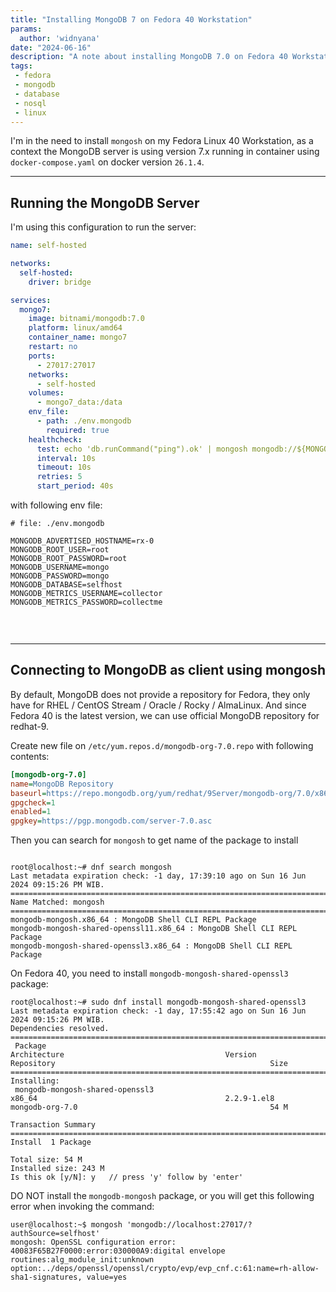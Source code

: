 ```yaml
---
title: "Installing MongoDB 7 on Fedora 40 Workstation"
params:
  author: 'widnyana'
date: "2024-06-16"
description: "A note about installing MongoDB 7.0 on Fedora 40 Workstation"
tags:
 - fedora
 - mongodb
 - database
 - nosql
 - linux
---
```


I'm in the need to install `mongosh` on my Fedora Linux 40 Workstation, as a context the MongoDB server is using version 7.x running in container using `docker-compose.yaml` on docker version `26.1.4`.

<!--more-->
---

## Running the MongoDB Server

I'm using this configuration to run the server:

```yaml
name: self-hosted

networks:
  self-hosted:
    driver: bridge

services:
  mongo7:
    image: bitnami/mongodb:7.0
    platform: linux/amd64
    container_name: mongo7
    restart: no
    ports:
      - 27017:27017
    networks:
      - self-hosted
    volumes:
      - mongo7_data:/data
    env_file: 
      - path: ./env.mongodb
        required: true
    healthcheck:
      test: echo 'db.runCommand("ping").ok' | mongosh mongodb://${MONGODB_ROOT_USER}:${MONGODB_ROOT_PASSWORD}@localhost:27017/?authSource=${MONGODB_DATABASE} --quiet
      interval: 10s
      timeout: 10s
      retries: 5
      start_period: 40s
```

with following env file:

```shell
# file: ./env.mongodb

MONGODB_ADVERTISED_HOSTNAME=rx-0
MONGODB_ROOT_USER=root
MONGODB_ROOT_PASSWORD=root
MONGODB_USERNAME=mongo
MONGODB_PASSWORD=mongo
MONGODB_DATABASE=selfhost
MONGODB_METRICS_USERNAME=collector
MONGODB_METRICS_PASSWORD=collectme


```
<br>

---

## Connecting to MongoDB as client using mongosh


By default, MongoDB does not provide a repository for Fedora, they only have for RHEL / CentOS Stream / Oracle / Rocky / AlmaLinux. And since Fedora 40 is the latest version, we can use official MongoDB repository for redhat-9.

Create new file on `/etc/yum.repos.d/mongodb-org-7.0.repo` with following contents:

```ini
[mongodb-org-7.0]
name=MongoDB Repository
baseurl=https://repo.mongodb.org/yum/redhat/9Server/mongodb-org/7.0/x86_64/
gpgcheck=1
enabled=1
gpgkey=https://pgp.mongodb.com/server-7.0.asc
```

Then you can search for `mongosh` to get name of the package to install

```shell

root@localhost:~# dnf search mongosh
Last metadata expiration check: -1 day, 17:39:10 ago on Sun 16 Jun 2024 09:15:26 PM WIB.
=========================================================================================================== Name Matched: mongosh ============================================================================================================
mongodb-mongosh.x86_64 : MongoDB Shell CLI REPL Package
mongodb-mongosh-shared-openssl11.x86_64 : MongoDB Shell CLI REPL Package
mongodb-mongosh-shared-openssl3.x86_64 : MongoDB Shell CLI REPL Package
```

On Fedora 40, you need to install `mongodb-mongosh-shared-openssl3` package:

```shell
root@localhost:~# sudo dnf install mongodb-mongosh-shared-openssl3
Last metadata expiration check: -1 day, 17:55:42 ago on Sun 16 Jun 2024 09:15:26 PM WIB.
Dependencies resolved.
================================================================================================================================================================================================================================================
 Package                                                                  Architecture                                    Version                                                Repository                                                Size
================================================================================================================================================================================================================================================
Installing:
 mongodb-mongosh-shared-openssl3                                          x86_64                                          2.2.9-1.el8                                            mongodb-org-7.0                                           54 M

Transaction Summary
================================================================================================================================================================================================================================================
Install  1 Package

Total size: 54 M
Installed size: 243 M
Is this ok [y/N]: y   // press 'y' follow by 'enter'    
```

DO NOT install the `mongodb-mongosh` package, or you will get this following error when invoking the command:

```shell
user@localhost:~$ mongosh 'mongodb://localhost:27017/?authSource=selfhost'
mongosh: OpenSSL configuration error:
40083F65B27F0000:error:030000A9:digital envelope routines:alg_module_init:unknown option:../deps/openssl/openssl/crypto/evp/evp_cnf.c:61:name=rh-allow-sha1-signatures, value=yes

```
